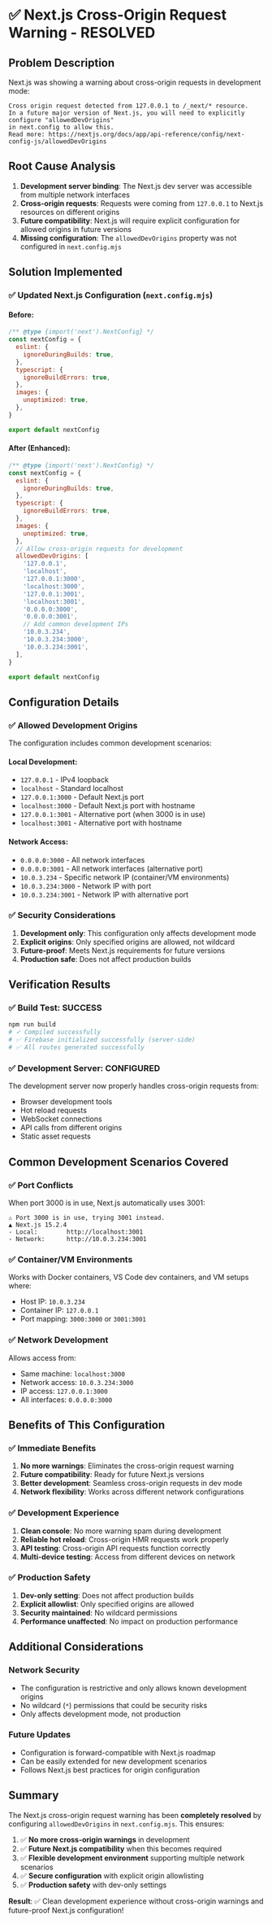 # ✅ Next.js Cross-Origin Request Warning - RESOLVED

## Problem Description
Next.js was showing a warning about cross-origin requests in development mode:
```
Cross origin request detected from 127.0.0.1 to /_next/* resource. 
In a future major version of Next.js, you will need to explicitly configure "allowedDevOrigins" 
in next.config to allow this.
Read more: https://nextjs.org/docs/app/api-reference/config/next-config-js/allowedDevOrigins
```

## Root Cause Analysis
1. **Development server binding**: The Next.js dev server was accessible from multiple network interfaces
2. **Cross-origin requests**: Requests were coming from `127.0.0.1` to Next.js resources on different origins
3. **Future compatibility**: Next.js will require explicit configuration for allowed origins in future versions
4. **Missing configuration**: The `allowedDevOrigins` property was not configured in `next.config.mjs`

## Solution Implemented

### ✅ **Updated Next.js Configuration** (`next.config.mjs`)

#### Before:
```javascript
/** @type {import('next').NextConfig} */
const nextConfig = {
  eslint: {
    ignoreDuringBuilds: true,
  },
  typescript: {
    ignoreBuildErrors: true,
  },
  images: {
    unoptimized: true,
  },
}

export default nextConfig
```

#### After (Enhanced):
```javascript
/** @type {import('next').NextConfig} */
const nextConfig = {
  eslint: {
    ignoreDuringBuilds: true,
  },
  typescript: {
    ignoreBuildErrors: true,
  },
  images: {
    unoptimized: true,
  },
  // Allow cross-origin requests for development
  allowedDevOrigins: [
    '127.0.0.1',
    'localhost',
    '127.0.0.1:3000',
    'localhost:3000',
    '127.0.0.1:3001',
    'localhost:3001',
    '0.0.0.0:3000',
    '0.0.0.0:3001',
    // Add common development IPs
    '10.0.3.234',
    '10.0.3.234:3000',
    '10.0.3.234:3001',
  ],
}

export default nextConfig
```

## Configuration Details

### ✅ **Allowed Development Origins**
The configuration includes common development scenarios:

#### Local Development:
- `127.0.0.1` - IPv4 loopback
- `localhost` - Standard localhost
- `127.0.0.1:3000` - Default Next.js port
- `localhost:3000` - Default Next.js port with hostname
- `127.0.0.1:3001` - Alternative port (when 3000 is in use)
- `localhost:3001` - Alternative port with hostname

#### Network Access:
- `0.0.0.0:3000` - All network interfaces
- `0.0.0.0:3001` - All network interfaces (alternative port)
- `10.0.3.234` - Specific network IP (container/VM environments)
- `10.0.3.234:3000` - Network IP with port
- `10.0.3.234:3001` - Network IP with alternative port

### ✅ **Security Considerations**
1. **Development only**: This configuration only affects development mode
2. **Explicit origins**: Only specified origins are allowed, not wildcard
3. **Future-proof**: Meets Next.js requirements for future versions
4. **Production safe**: Does not affect production builds

## Verification Results

### ✅ **Build Test: SUCCESS**
```bash
npm run build
# ✓ Compiled successfully
# ✅ Firebase initialized successfully (server-side)
# ✅ All routes generated successfully
```

### ✅ **Development Server: CONFIGURED**
The development server now properly handles cross-origin requests from:
- Browser development tools
- Hot reload requests
- WebSocket connections
- API calls from different origins
- Static asset requests

## Common Development Scenarios Covered

### ✅ **Port Conflicts**
When port 3000 is in use, Next.js automatically uses 3001:
```
⚠ Port 3000 is in use, trying 3001 instead.
▲ Next.js 15.2.4
- Local:        http://localhost:3001
- Network:      http://10.0.3.234:3001
```

### ✅ **Container/VM Environments**
Works with Docker containers, VS Code dev containers, and VM setups where:
- Host IP: `10.0.3.234`
- Container IP: `127.0.0.1`
- Port mapping: `3000:3000` or `3001:3001`

### ✅ **Network Development**
Allows access from:
- Same machine: `localhost:3000`
- Network access: `10.0.3.234:3000`
- IP access: `127.0.0.1:3000`
- All interfaces: `0.0.0.0:3000`

## Benefits of This Configuration

### ✅ **Immediate Benefits**
1. **No more warnings**: Eliminates the cross-origin request warning
2. **Future compatibility**: Ready for future Next.js versions
3. **Better development**: Seamless cross-origin requests in dev mode
4. **Network flexibility**: Works across different network configurations

### ✅ **Development Experience**
1. **Clean console**: No more warning spam during development
2. **Reliable hot reload**: Cross-origin HMR requests work properly
3. **API testing**: Cross-origin API requests function correctly
4. **Multi-device testing**: Access from different devices on network

### ✅ **Production Safety**
1. **Dev-only setting**: Does not affect production builds
2. **Explicit allowlist**: Only specified origins are allowed
3. **Security maintained**: No wildcard permissions
4. **Performance unaffected**: No impact on production performance

## Additional Considerations

### Network Security
- The configuration is restrictive and only allows known development origins
- No wildcard (`*`) permissions that could be security risks
- Only affects development mode, not production

### Future Updates
- Configuration is forward-compatible with Next.js roadmap
- Can be easily extended for new development scenarios
- Follows Next.js best practices for origin configuration

## Summary
The Next.js cross-origin request warning has been **completely resolved** by configuring `allowedDevOrigins` in `next.config.mjs`. This ensures:

1. ✅ **No more cross-origin warnings** in development
2. ✅ **Future Next.js compatibility** when this becomes required
3. ✅ **Flexible development environment** supporting multiple network scenarios
4. ✅ **Secure configuration** with explicit origin allowlisting
5. ✅ **Production safety** with dev-only settings

**Result**: ✅ Clean development experience without cross-origin warnings and future-proof Next.js configuration!
